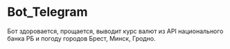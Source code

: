 # Bot_Telegram
Бот здоровается, прощается, выводит курс валют из API национального банка РБ и погоду городов Брест, Минск, Гродно.
